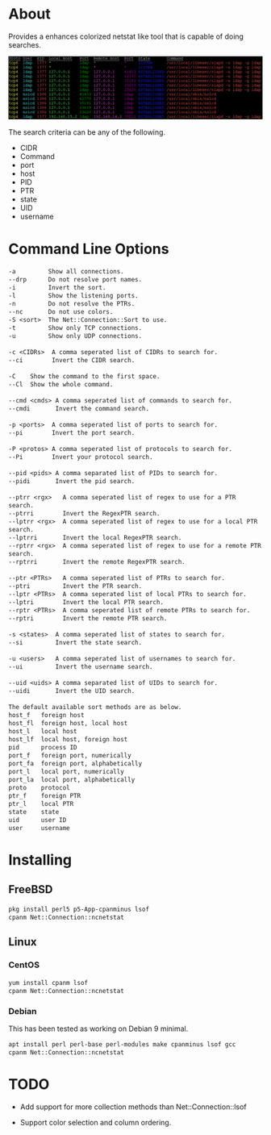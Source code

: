 # About

Provides a enhances colorized netstat like tool that is capable of doing searches.

![ncnetsetstat](ncnetstat.png)

The search criteria can be any of the following.

* CIDR
* Command
* port
* host
* PID
* PTR
* state
* UID
* username

# Command Line Options

    -a         Show all connections.
    --drp      Do not resolve port names.
    -i         Invert the sort.
    -l         Show the listening ports.
    -n         Do not resolve the PTRs.
    --nc       Do not use colors.
    -S <sort>  The Net::Connection::Sort to use.
    -t         Show only TCP connections.
    -u         Show only UDP connections.
    
    -c <CIDRs>  A comma seperated list of CIDRs to search for.
    --ci        Invert the CIDR search.
    
    -C    Show the command to the first space.
    --Cl  Show the whole command.
    
    --cmd <cmds> A comma seperated list of commands to search for.
    --cmdi       Invert the command search.
    
    -p <ports>  A comma seperated list of ports to search for.
    --pi        Invert the port search.
    
    -P <protos> A comma seperated list of protocols to search for.
    --Pi        Invert your protocol search.
    
    --pid <pids> A comma separated list of PIDs to search for.
    --pidi       Invert the pid search.
    
    --ptrr <rgx>   A comma seperated list of regex to use for a PTR search.
    --ptrri        Invert the RegexPTR search.
    --lptrr <rgx>  A comma seperated list of regex to use for a local PTR search.
    --lptrri       Invert the local RegexPTR search.
    --rptrr <rgx>  A comma seperated list of regex to use for a remote PTR search.
    --rptrri       Invert the remote RegexPTR search.
    
    --ptr <PTRs>   A comma seperated list of PTRs to search for.
    --ptri         Invert the PTR search.
    --lptr <PTRs>  A comma seperated list of local PTRs to search for.
    --lptri        Invert the local PTR search.
    --rptr <PTRs>  A comma seperated list of remote PTRs to search for.
    --rptri        Invert the remote PTR search.
    
    -s <states>  A comma seperated list of states to search for.
    --si         Invert the state search.
    
    -u <users>   A comma seperated list of usernames to search for.
    --ui         Invert the username search.
    
    --uid <uids> A comma separated list of UIDs to search for.
    --uidi       Invert the UID search.
    
    The default available sort methods are as below.
    host_f   foreign host
    host_fl  foreign host, local host
    host_l   local host
    host_lf  local host, foreign host
    pid      process ID
    port_f   foreign port, numerically
    port_fa  foreign port, alphabetically
    port_l   local port, numerically
    port_la  local port, alphabetically
    proto    protocol
    ptr_f    foreign PTR
    ptr_l    local PTR
    state    state
    uid      user ID
    user     username

# Installing

## FreeBSD

    pkg install perl5 p5-App-cpanminus lsof
    cpanm Net::Connection::ncnetstat
    
## Linux

### CentOS

    yum install cpanm lsof
    cpanm Net::Connection::ncnetstat

### Debian

This has been tested as working on Debian 9 minimal.

    apt install perl perl-base perl-modules make cpanminus lsof gcc 
    cpanm Net::Connection::ncnetstat
# TODO

* Add support for more collection methods than Net::Connection::lsof

* Support color selection and column ordering.
